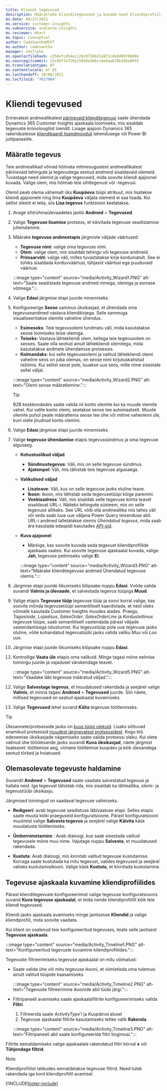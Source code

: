 ```yaml
---
title: Kliendi tegevused
description: Määratleda klienditegevused ja kuvada need kliendiprofiilide ajaskaalal.
ms.date: 09/27/2021
ms.service: customer-insights
ms.subservice: audience-insights
ms.reviewer: mhart
ms.topic: conceptual
author: CadeSanthaMSFT
ms.author: cadesantha
manager: shellyha
ms.openlocfilehash: c250efcd54ec126c0726b22a971cdedd89760d6b
ms.sourcegitcommit: 23c8973a726b15050e368cc6e0aab78b266a89f6
ms.translationtype: HT
ms.contentlocale: et-EE
ms.lasthandoff: 10/08/2021
ms.locfileid: "7617964"
---
```

# <a name="customer-activities"></a>Kliendi tegevused

Erinevatest andmeallikatest [pärinevaid klienditegevusi](data-sources.md) saate ühendada Dynamics 365 Customer Insights ajaskaala loomiseks, mis sisaldab tegevuste kronoloogilist loendit. Lisage ajajoon Dynamics 365 rakendustesse [kliendikaardi lisandmooduli](customer-card-add-in.md) lahendusega või Power BI juhtpaneelile.

## <a name="define-an-activity"></a>Määratle tegevus

Teie andmeallikad võivad hõlmata mitmesugustest andmeallikatest pärinevaid tehingute ja tegevustega seotud andmeid sisaldavaid olemeid. Tuvastage need olemid ja valige tegevused, mida soovite kliendi ajajoonel kuvada. Valige olem, mis hõlmab teie sihttegevust või -tegevusi.

Olemil peab olema vähemalt üks **Kuupäeva** tüüpi atribuut, mis lisatakse kliendi ajajoonele ning ilma **Kuupäeva** väljata olemeid ei saa lisada. Kui sellist olemit ei leita, siis **Lisa tegevus** funktsioon keelatakse.

1. Avage sihtrühmaülevaadetes jaotis **Andmed** > **Tegevused**.

1. Valige **Tegevuse lisamise** protsess, et käivitada tegevuse seadistamise juhendamine.

1. Määrake **tegevuse andmeetapis** järgmiste väljade väärtused:

   - **Tegevuse nimi**: valige oma tegevuse nimi.
   - **Olem**: valige olem, mis sisaldab tehingu või tegevuse andmeid.
   - **Primaarvõti**: valige väli, milles tuvastatakse kirje kordumatult. See ei tohiks sisaldada korduvväärtusi, tühjasid väärtusi ega puuduvaid väärtusi.

   :::image type="content" source="media/Activity_Wizard1.PNG" alt-text="Saate seadistada tegevuse andmed nimega, olemiga ja esmase võtmega.":::

1. Valige **Edasi** järgmise etapi juurde minemiseks.

1. Konfigureerige **Seose** sammus üksikasjad, et ühendada oma tegevuseandmed vastava kliendikirjega. Selle sammuga visualiseeritakse olemite vaheline ühendus.  

   - **Esimeseks**: Teie tegevusolemi tundmatu väli, mida kasutatakse seose loomiseks teise olemiga.
   - **Teiseks**: Vastava lähtekliendi olem, kellega teie tegevusolem on seoses. Saate olla seotud ainult lähtekliendi olemitega, mida kasutatakse andmete ühendamise protsessis.
   - **Kolmandaks**: kui selle tegevuseolemi ja valitud lähtekliendi olemi vaheline seos on juba olemas, on seose nimi kirjutuskaitstud režiimis. Kui sellist seost pole, luuakse uus seos, mille nime sisestate sellel väljal.

   :::image type="content" source="media/Activity_Wizard2.PNG" alt-text="Olemi seose määratlemine.":::

   > [!TIP]
   > B2B keskkondades saate valida nii konto olemite kui ka muude olemite vahel. Kui valite konto olemi, seatakse seose tee automaatselt. Muude olemite puhul peate määratlema seose tee ühe või mitme vaheolemi üle, kuni olete jõudnud konto olemini.

1. Valige **Edasi** järgmise etapi juurde minemiseks. 

1. Valige **tegevuse ühendamise** etapis tegevussündmus ja oma tegevuse algusaeg. 
   - **Kohustuslikud väljad**
      - **Sündmustegevus**: Väli, mis on selle tegevuse sündmus.
      - **Ajatempel**: Väli, mis tähistab teie tegevuse algusaega.

   - **Valikulised väljad**
      - **Lisateave**: Väli, kus on selle tegevuse jaoks oluline teave.
      - **Ikoon**: ikoon, mis tähistab seda tegevusetüüpi kõige paremini.
      - **Veebiaadress**: Väli, mis sisaldab selle tegevuse kohta teavet sisaldavat URL-i. Näiteks tehingute süsteem, mis on selle tegevuse allikaks. See URL võib olla andmeallika mis tahes väli või seda saab luua uue väljana Power Query teisenduse abil. URL-i andmed talletatakse olemis *Ühendatud tegevus*, mida saab ära kasutada edaspidi kasutades [API-sid](apis.md).

   - **Kuva ajajoonel**
      - Märkige, kas soovite kuvada seda tegevust kliendiprofiilide ajaskaala vaates. Kui soovite tegevuse ajaskaalal kuvada, valige **Jah**, tegevuse peitmiseks valige **Ei**.

      :::image type="content" source="media/Activity_Wizard3.PNG" alt-text="Määrake klienditegevuse andmed Ühendatud tegevuse olemis.":::

1. Järgmise etapi juurde liikumiseks klõpsake nuppu **Edasi**. Vvõite valida suvandi **Valmis ja ülevaade**, et salvestada tegevus tüüpiga **Muud**. 

1. Valige etapis **Tegevuse tüüp** tegevuse tüüp ja soovi korral valige, kas soovite mõnda tegevusetüüpi semantiliselt kaardistada, et neid oleks võimalik kasutada Customer Insights muudes alades. Praegu, *Tagasiside*, *Lojaalsus*, *SalesOrder*, *SalesOrderLine* ja *Kordustellimus* tegevuse tüüpe, saab semantiliselt vastendada pärast väljade vastendamisega nõustumist. Kui tegevustüüp pole uue tegevuse jaoks oluline, võite kohandatud tegevustüübi jaoks valida valiku *Muu* või *Loo uus*.

1. Järgmise etapi juurde liikumiseks klõpsake nuppu **Edasi**. 

1. Kontrollige **Vaata üle** etapis oma valikuid. Minge tagasi mõne eelmise toimingu juurde ja vajadusel värskendage teavet.

   :::image type="content" source="media/Activity_Wizard5.PNG" alt-text="Vaadake läbi tegevuse määratud väljad.":::
   
1. Valige **Salvestage tegevus**, et muudatused rakendada ja seejärel valige **Valmis**, et minna tagasi **Andmed** > **Tegevused** juurde. Siin näete, millised tegevused on seatud ajaskaalal kuvamiseks. 

1. Valige **Tegevused** lehel suvand **Käita** tegevuse töötlemiseks. 

> [!TIP]
> Ülesannete/protsesside jaoks on [kuus tüüpi olekuid](system.md#status-types). Lisaks sõltuvad enamikud protsessid [muudest järgnevatest protsessidest](system.md#refresh-policies). Kogu töö edenemise üksikasjade nägemiseks saate valida protsessi oleku. Kui olete valinud ühe tööülesande jaoks suvandi **Kuva üksikasjad**, näete järgmist lisateavet: töötlemise aeg, viimane töötlemise kuupäev ja kõik ülesandega seotud tõrked ja hoiatused.


## <a name="manage-existing-activities"></a>Olemasolevate tegevuste haldamine

Suvandil **Andmed** > **Tegevused** saate vaadata salvestatud tegevusi ja hallata neid. Iga tegevust tähistab rida, mis sisaldab ka lähteallika, olemi- ja tegevustüübi üksikasju.

Järgmised toimingud on saadaval tegevuse valimiseks. 

- **Redigeeri**: avab tegevuse seadistuse läbivaatuse etapi. Selles etapis saate muuta kõiki praeguseid konfiguratsioone. Pärast konfiguratsiooni muutmist valige **Salvesta tegevus** ja seejärel valige **Käivita** käsk muudatuste töötlemiseks.

- **Ümbernimetamine** : Avab dialoogi, kus saab sisestada valitud tegevusele mõne muu nime. Vajutage nuppu **Salvesta**, et muudatused rakendada.

- **Kustuta**: Avab dialoogi, mis kinnitab valitud tegevuse kustutamise. Korraga saate kustutada ka mitu tegevust, valides tegevused ja seejärel valides kustutamisikooni. Valige käsk **Kustuta**, et kinnitada kustutamine.

## <a name="view-activity-timelines-on-customer-profiles"></a>Tegevuse ajaskaala kuvamine kliendiprofiilides

Pärast klienditegevuste konfigureerimist valige tegevuse konfiguratsioonis suvand **Kuva tegevuse ajaskaalal**, et leida nende kliendiprofiililt kõik teie kliendi tegevused.

Kliendi jaoks ajaskaala avamiseks minge jaotisesse **Kliendid** ja valige kliendiprofiil, mida soovite vaadata.

Kui klient on osalenud teie konfigureeritud tegevuses, leiate selle jaotisest **Tegevuse ajaskaala**.

:::image type="content" source="media/Activity_Timeline1.PNG" alt-text="Konfigureeritud tegevuste kuvamine kliendiprofiilides.":::

Tegevuste filtreerimiseks tegevuse ajaskaalal on mitu võimalust:

- Saate valida ühe või mitu tegevuse ikooni, et viimistleda oma tulemusi ainult valitud tüüpide kaasamiseks.

  :::image type="content" source="media/Activity_Timeline2.PNG" alt-text="Tegevuste filtreerimine ikoonide abil tüübi järgi.":::

- Filtripaneeli avamiseks saate ajaskaalafiltrite konfigureerimiseks valida **Filtri**.

   1. Filtreerida saate *ActivityType'i* ja *Kuupäeva* alusel
   1. Tegevuse ajaskaalal filtrite kasutamiseks tehke valik **Rakenda**.

   :::image type="content" source="media/Activity_Timeline3.PNG" alt-text="Filtripaneeli abil saate konfigureerida filtri tingimusi.":::

Filtrite eemaldamiseks valige ajaskaalale rakendatud filtri kõrval **x** või **Tühjendage filtrid**.


> [!NOTE]
> Kliendiprofiilist lahkudes eemaldatakse tegevuse filtrid. Need tuleb rakendada iga kord kliendiprofiilil avamisel.

[!INCLUDE[footer-include](../includes/footer-banner.md)]
